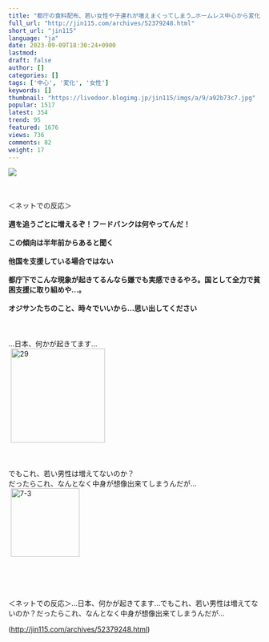 ```yaml
---
title: "都庁の食料配布、若い女性や子連れが増えまくってしまう…ホームレス中心から変化 : オレ的ゲーム速報＠刃"
full_url: "http://jin115.com/archives/52379248.html"
short_url: "jin115"
language: "ja"
date: 2023-09-09T18:30:24+0900
lastmod: 
draft: false
author: []
categories: []
tags: ['中心', '変化', '女性']
keywords: []
thumbnail: "https://livedoor.blogimg.jp/jin115/imgs/a/9/a92b73c7.jpg"
popular: 1517
latest: 354
trend: 95
featured: 1676
views: 736
comments: 82
weight: 17
---
```


![](https://livedoor.blogimg.jp/jin115/imgs/a/9/a92b73c7.jpg)

<div><a name='more'></a> <br> <br> ＜ネットでの反応＞<br> <br> <b>週を追うごとに増えるぞ！フードバンクは何やってんだ！</b><br> <br> <b>この傾向は半年前からあると聞く</b><br> <br> <b>他国を支援している場合ではない</b><br> <br> <b>都庁下でこんな現象が起きてるんなら嫌でも実感できるやろ。国として全力で貧困支援に取り組めや…。</b><br> <br> <b>オジサンたちのこと、時々でいいから…思い出してください</b><br> <br> <br> <br> …日本、何かが起きてます…<br> <img src='https://livedoor.blogimg.jp/jin115/imgs/9/1/91634e35.gif' alt='29' width='188' border='0' hspace='5' class='pict'><br> <br> <br> <br> でもこれ、若い男性は増えてないのか？<br> だったらこれ、なんとなく中身が想像出来てしまうんだが…<br> <img src='https://livedoor.blogimg.jp/jin115/imgs/1/2/1214fb0b.gif' alt='7-3' width='137' border='0' hspace='5' class='pict'><br> <br> <br> <br> <br> <p>＜ネットでの反応＞…日本、何かが起きてます…でもこれ、若い男性は増えてないのか？だったらこれ、なんとなく中身が想像出来てしまうんだが…</p></div>

(http://jin115.com/archives/52379248.html)
